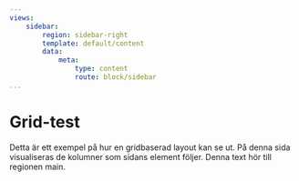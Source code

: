 ```yaml
---
views:
    sidebar:
        region: sidebar-right
        template: default/content
        data:
            meta:
                type: content
                route: block/sidebar
...
```


Grid-test
==================

Detta är ett exempel på hur en gridbaserad layout kan se ut. På denna sida visualiseras de kolumner som sidans element följer. Denna text hör till regionen main.

